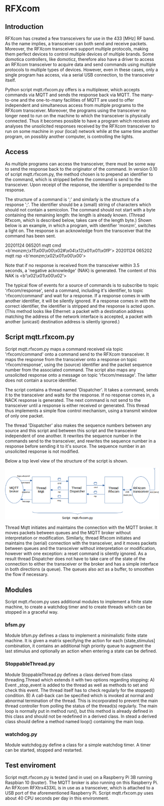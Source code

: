 # RFXcom

## Introduction
RFXcom has created a few transceivers for use in the 433 [MHz] RF band. As the name implies, a transceiver can both send and receive packets. Moreover, the RFXcom transceivers support multiple protocols, making them perfect devices to control multiple devices of multiple brands. Some domotica controllers, like domoticz, therefore also have a driver to access an RFXcom transceiver to acquire data and send commands using multiple protocols to multiple types of devices. However, even in these cases, only a single program has access, via a serial USB connection, to the transceiver itself.

Python script mqtt.rfxcom.py offers is a multiplexer, which accepts commands via MQTT and sends the response back via MQTT. The many-to-one and the one-to-many facilities of MQTT are used to offer independent and simultaneous access from multiple programs to the RFXcom transceiver. Moreover, the programs using the transceiver no longer need to run on the machine to which the transceiver is physically connected. Thus it becomes possible to have a program which receives and analyses the unsolicited responses received by the RFXcom transceiver to run on some machine in your (local) network while at the same time another program, on possibly another computer, is controlling the lights.

## Access
As multiple programs can access the transceiver, there must be some way to send the response back to the originator of the command. In version 0.10 of script mqtt.rfxcom.py, the method chosen is to prepend an identifier to the command, which is stripped before the command is send to the transceiver. Upon receipt of the response, the identifier is prepended to the response.

The structure of a command is '<Identifier>;<Command>' and similarly is the structure of a response '<Identifier>;<Response>'. The identifier should be a (small) string of characters which should not contain a semicolon. The command should not start with a byte containing the remaining length: the length is already known. (Thread Rfxcom, which is described below, takes care of the length byte.) Shown below is an example, in which a program, with identifier 'monzm', switches a light on. The response is an acknowledge from the transceiver that the command has been sent.

  20201124 065201 mqtt cmd <b'monzm;\x11\x00\x00\x02#\x04\x12\x01\x01\x0fP'>
  20201124 065202 mqtt rsp <b'monzm;\x02\x01\x00\x00'>

Note that if no response is received from the transceiver within 3.5 seconds, a 'negative acknowledge' (NAK) is generated. The content of this NAK is <b'\x02\x01\x00\x02'>

The typical flow of events for a source of commands is to subscribe to topic 'rfxcom/response', send a command, including it's identifier, to topic 'rfxcom/command' and wait for a response. If a response comes in with another identifier, it will be silently ignored. If a response comes in with the correct identifier, the identifier is stripped and the response is acted upon. (This method looks like Ethernet: a packet with a destination address matching the address of the network interface is accepted, a packet with another (unicast) destination address is silently ignored.)

## Script mqtt.rfxcom.py
Script mqtt.rfxcom.py maps a command received via topic 'rfxcom/command' onto a command send to the RFXcom transceiver. It maps the response from the transceiver onto a response on topic 'rfxcom/response', using the (source) identifier and the packet sequence number from the associated command. The script also maps any unsolicited response onto a message on topic 'rfxcom/message'. The latter does not contain a source identifier.

The script contains a thread named 'Dispatcher'. It takes a command, sends it to the transceiver and waits for the response. If no response comes in, a NACK response is generated. The next command is not send to the transceiver until a response is either received or generated. This thread thus implements a simple flow control mechanism, using a transmit window of only one packet.

The thread 'Dispatcher' also makes the sequence numbers between any source and this script and between this script and the transceiver independent of one another. It rewrites the sequence number in the commands send to the transceiver, and rewrites the sequence number in a response before sending it to it's source. The sequence number in an unsolicited response is not modified.

Below a top level view of the structure of the script is shown.

<img src="https://github.com/wnelis/RFXcom/blob/main/docs/tlad.png" >

Thread Mqtt initiates and maintains the connection with the MQTT broker. It moves packets between queues and the MQTT broker without interpretation or modification. Similarly, thread Rfxcom initiates and maintains the (serial) connection with the transceiver, and it moves packets between queues and the transceiver without interpretation or modification, however with one exception: a reset command is silently ignored. As a result thread Dispatcher does not have to take care of the state of the connection to either the transceiver or the broker and has a simple interface in both directions (a queue). The queues also act as a buffer, to smoothen the flow if necessary. 

## Modules
Script mqtt.rfxcom.py uses additional modules to implement a finite state machine, to create a watchdog timer and to create threads which can be stopped in a graceful way.

### bfsm.py
Module bfsm.py defines a class to implement a minimalistic finite state machine. It is given a matrix specifying the action for each {state,stimulus] combination, it contains an additional high priority queue to augment the last stimulus and optionally an action when entering a state can be defined.

### StoppableThread.py
Module StoppableThread.py defines a class derived from class threading.Thread which extends it with two options regarding stopping:
 A) Event _stop_event is added to the thread as well as methods to set and check this event. The thread itself has to check regularly for the stopped() condition.
 B) A call-back can be specified which is invoked at normal and abnormal termination of the thread. This is incorporated to prevent the main thread controller from polling the status of the thread(s) regularly.
The main loop is normally put in method run(), but this method is already defined in this class and should not be redefined in a derived class. In stead a derived class should define a method named loop() containing the main loop.

### watchdog.py
Module watchdog.py define a class for a simple watchdog timer. A timer can be started, stopped and restarted.

## Test enviroment
Script mqtt.rfxcom.py is tested (and in use) on a Raspberry Pi 3B running Raspbian 10 (buster). The MQTT broker is also running on this Raspberry Pi. An RFXcom RFXtrx433XL is in use as a transceiver, which is attached to a USB port of the aforementioned Raspberry Pi. Script mqtt.rfxcom.py uses about 40 CPU seconds per day in this environment.

